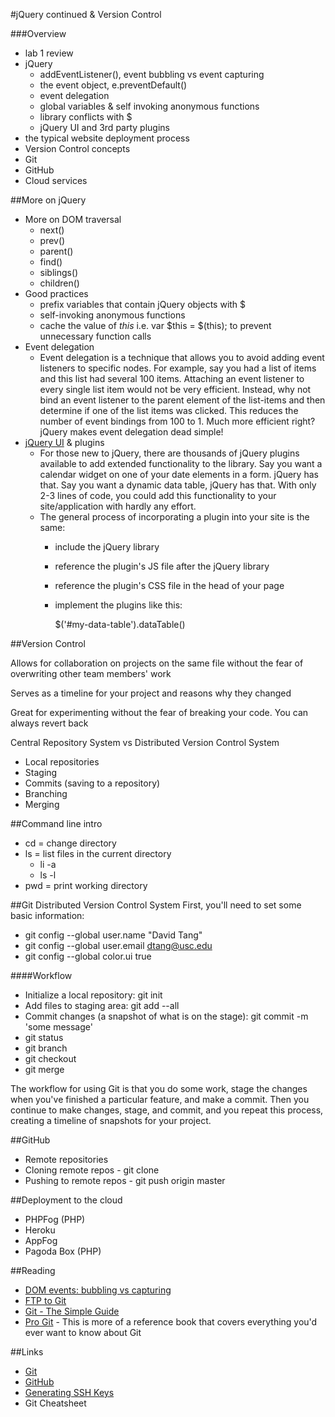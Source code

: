 #jQuery continued & Version Control

###Overview
* lab 1 review
* jQuery
	* addEventListener(), event bubbling vs event capturing 
	* the event object, e.preventDefault() 
	* event delegation
	* global variables & self invoking anonymous functions
	* library conflicts with $
	* jQuery UI and 3rd party plugins
* the typical website deployment process
* Version Control concepts
* Git
* GitHub 
* Cloud services

##More on jQuery
* More on DOM traversal
	* next()
	* prev()
	* parent()
	* find()
	* siblings()
	* children()
* Good practices
	* prefix variables that contain jQuery objects with $
	* self-invoking anonymous functions
	* cache the value of _this_ i.e. var $this = $(this); to prevent unnecessary function calls
* Event delegation
	* Event delegation is a technique that allows you to avoid adding event listeners to specific nodes. For example, say you had a list of items and this list had several 100 items. Attaching an event listener to every single list item would not be very efficient. Instead, why not bind an event listener to the parent element of the list-items and then determine if one of the list items was clicked. This reduces the number of event bindings from 100 to 1. Much more efficient right? jQuery makes event delegation dead simple!
* [jQuery UI](http://jqueryui.com/) & plugins
	* For those new to jQuery, there are thousands of jQuery plugins available to add extended functionality to the library. Say you want a calendar widget on one of your date elements in a form. jQuery has that. Say you want a dynamic data table, jQuery has that. With only 2-3 lines of code, you could add this functionality to your site/application with hardly any effort.
	* The general process of incorporating a plugin into your site is the same:
		* include the jQuery library
		* reference the plugin's JS file after the jQuery library
		* reference the plugin's CSS file in the head of your page
		* implement the plugins like this:
		

			$('#my-data-table').dataTable()
		


##Version Control

Allows for collaboration on projects on the same file without the fear of overwriting other team members' work

Serves as a timeline for your project and reasons why they changed

Great for experimenting without the fear of breaking your code. You can always revert back

Central Repository System vs Distributed Version Control System

* Local repositories
* Staging
* Commits (saving to a repository)
* Branching
* Merging

##Command line intro
* cd = change directory
* ls = list files in the current directory
	* li -a
	* ls -l
* pwd = print working directory

##Git Distributed Version Control System
First, you'll need to set some basic information:

* git config --global user.name "David Tang"
* git config --global user.email dtang@usc.edu
* git config --global color.ui true

####Workflow
* Initialize a local repository: git init
* Add files to staging area: git add --all
* Commit changes (a snapshot of what is on the stage): git commit -m 'some message'
* git status
* git branch
* git checkout
* git merge

The workflow for using Git is that you do some work, stage the changes when you've finished a particular feature, and make a commit. Then you continue to make changes, stage, and commit, and you repeat this process, creating a timeline of snapshots for your project.

##GitHub

* Remote repositories
* Cloning remote repos - git clone
* Pushing to remote repos - git push origin master

##Deployment to the cloud
* PHPFog (PHP)
* Heroku
* AppFog
* Pagoda Box (PHP)


##Reading
* [DOM events: bubbling vs capturing](http://www.quirksmode.org/js/events_order.html)
* [FTP to Git](http://net.tutsplus.com/articles/from-ftp-to-git-a-deployment-story/)
* [Git - The Simple Guide](http://rogerdudler.github.com/git-guide/)
* [Pro Git](http://git-scm.com/book) - This is more of a reference book that covers everything you'd ever want to know about Git

##Links
* [Git](http://git-scm.com/)
* [GitHub](https://github.com/)
* [Generating SSH Keys](https://help.github.com/articles/generating-ssh-keys)
* Git Cheatsheet